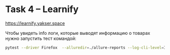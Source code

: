 # Task 4 – Learnify

https://learnify.yakser.space

Чтобы увидеть info логи, которые выводят информацию о товарах нужно запустить тест командой:

```bash
pytest --driver Firefox  --alluredir=./allure-reports --log-cli-level=INFO
```